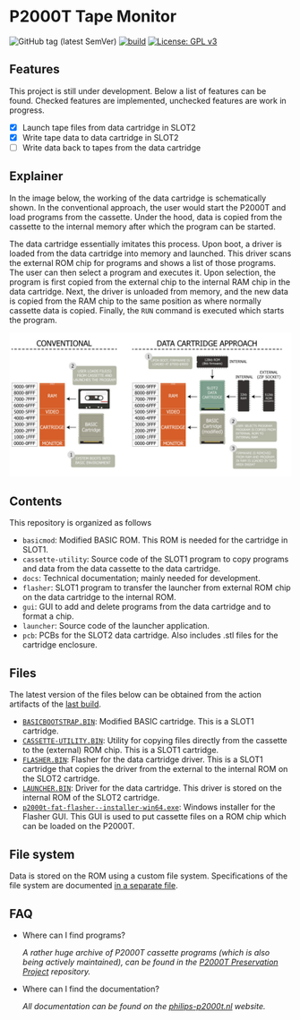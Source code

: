 # P2000T Tape Monitor

![GitHub tag (latest SemVer)](https://img.shields.io/github/v/tag/ifilot/p2000t-tape-monitor?label=version)
[![build](https://github.com/ifilot/p2000t-tape-monitor/actions/workflows/build.yml/badge.svg)](https://github.com/ifilot/p2000t-tape-monitor/actions/workflows/build.yml)
[![License: GPL v3](https://img.shields.io/badge/License-GPLv3-blue.svg)](https://www.gnu.org/licenses/gpl-3.0)

## Features

This project is still under development. Below a list of features can be found.
Checked features are implemented, unchecked features are work in progress.

- [x] Launch tape files from data cartridge in SLOT2
- [x] Write tape data to data cartridge in SLOT2
- [ ] Write data back to tapes from the data cartridge

## Explainer

In the image below, the working of the data cartridge is schematically shown.
In the conventional approach, the user would start the P2000T and load programs
from the cassette. Under the hood, data is copied from the cassette to the
internal memory after which the program can be started.

The data cartridge essentially imitates this process. Upon boot, a driver is 
loaded from the data cartridge into memory and launched. This driver
scans the external ROM chip for programs and shows a list of those programs. The
user can then select a program and executes it. Upon selection, the program is
first copied from the external chip to the internal RAM chip in the data cartridge.
Next, the driver is unloaded from memory, and the new data is copied from the 
RAM chip to the same position as where normally cassette data is copied. 
Finally, the `RUN` command is executed which starts the program.

![Explain how the data cartridge works](img/datacartridge_explainer.jpg)

## Contents
This repository is organized as follows

* `basicmod`: Modified BASIC ROM. This ROM is needed for the cartridge in SLOT1.
* `cassette-utility`: Source code of the SLOT1 program to copy programs and data
  from the data cassette to the data cartridge.
* `docs`: Technical documentation; mainly needed for development.
* `flasher`: SLOT1 program to transfer the launcher from external ROM chip
  on the data cartridge to the internal ROM.
* `gui`: GUI to add and delete programs from the data cartridge and to format a
  chip.
* `launcher`: Source code of the launcher application.
* `pcb`: PCBs for the SLOT2 data cartridge. Also includes .stl files for the cartridge enclosure.


## Files

The latest version of the files below can be obtained from the action artifacts
of the [last build](https://github.com/ifilot/p2000t-tape-monitor/actions/workflows/build.yml).

* [`BASICBOOTSTRAP.BIN`](https://nightly.link/ifilot/p2000t-tape-monitor/workflows/build/master/BASICBOOTSTRAP.BIN.zip): 
  Modified BASIC cartridge. This is a SLOT1 cartridge.
* [`CASSETTE-UTILITY.BIN`](https://nightly.link/ifilot/p2000t-tape-monitor/workflows/build/master/CASSETTE-UTILITY.BIN.zip): 
  Utility for copying files directly from the cassette to the (external) ROM chip. This is a SLOT1 cartridge.
* [`FLASHER.BIN`](https://nightly.link/ifilot/p2000t-tape-monitor/workflows/build/master/FLASHER.BIN): 
  Flasher for the data cartridge driver. This is a SLOT1 cartridge that copies 
  the driver from the external to the internal ROM on the SLOT2 cartridge.
* [`LAUNCHER.BIN`](https://nightly.link/ifilot/p2000t-tape-monitor/workflows/build/master/LAUNCHER.BIN): 
  Driver for the data cartridge. This driver is stored on the internal ROM of 
  the SLOT2 cartridge.
* [`p2000t-fat-flasher--installer-win64.exe`](https://nightly.link/ifilot/p2000t-tape-monitor/workflows/build/master/p2000t-fat-flasher-installer-win64.exe.zip): 
  Windows installer for the Flasher GUI. This GUI is used to put cassette files 
  on a ROM chip which can be loaded on the P2000T.

## File system

Data is stored on the ROM using a custom file system. Specifications of the file
system are documented [in a separate file](docs/fat.md).

## FAQ

* Where can I find programs?

  *A rather huge archive of P2000T cassette programs 
  (which is also being actively maintained), can be found in the
  [P2000T Preservation Project](https://github.com/p2000t/software) repository.*
* Where can I find the documentation?

  *All documentation can be found on the [philips-p2000t.nl](https://philips-p2000t.nl) website.*